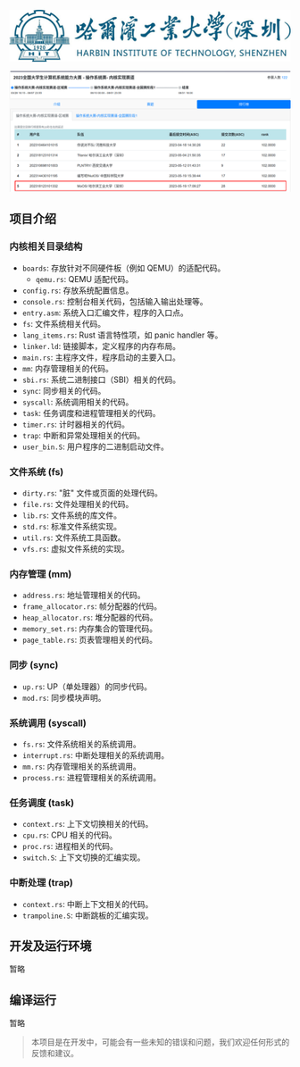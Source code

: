 ![hitsz-logo](docs/hitsz-logo.jpg)

![pre-2023_leaderboard](docs/pre-2023_leaderboard.png)

## 项目介绍

### 内核相关目录结构

- `boards`: 存放针对不同硬件板（例如 QEMU）的适配代码。
  - `qemu.rs`: QEMU 适配代码。
- `config.rs`: 存放系统配置信息。
- `console.rs`: 控制台相关代码，包括输入输出处理等。
- `entry.asm`: 系统入口汇编文件，程序的入口点。
- `fs`: 文件系统相关代码。
- `lang_items.rs`: Rust 语言特性项，如 panic handler 等。
- `linker.ld`: 链接脚本，定义程序的内存布局。
- `main.rs`: 主程序文件，程序启动的主要入口。
- `mm`: 内存管理相关的代码。
- `sbi.rs`: 系统二进制接口（SBI）相关的代码。
- `sync`: 同步相关的代码。
- `syscall`: 系统调用相关的代码。
- `task`: 任务调度和进程管理相关的代码。
- `timer.rs`: 计时器相关的代码。
- `trap`: 中断和异常处理相关的代码。
- `user_bin.S`: 用户程序的二进制启动文件。

### 文件系统 (fs)

<!-- - `dev`: 设备相关的代码。
  - `block_cache.rs`: 块设备缓存的代码。
  - `std_impl.rs`: 标准设备实现。
  - `mod.rs`: 设备模块声明。 -->

- `dirty.rs`: "脏" 文件或页面的处理代码。
- `file.rs`: 文件处理相关的代码。
- `lib.rs`: 文件系统的库文件。
- `std.rs`: 标准文件系统实现。
- `util.rs`: 文件系统工具函数。
- `vfs.rs`: 虚拟文件系统的实现。

### 内存管理 (mm)

- `address.rs`: 地址管理相关的代码。
- `frame_allocator.rs`: 帧分配器的代码。
- `heap_allocator.rs`: 堆分配器的代码。
- `memory_set.rs`: 内存集合的管理代码。
- `page_table.rs`: 页表管理相关的代码。

### 同步 (sync)

- `up.rs`: UP（单处理器）的同步代码。
- `mod.rs`: 同步模块声明。

### 系统调用 (syscall)

- `fs.rs`: 文件系统相关的系统调用。
- `interrupt.rs`: 中断处理相关的系统调用。
- `mm.rs`: 内存管理相关的系统调用。
- `process.rs`: 进程管理相关的系统调用。

### 任务调度 (task)

- `context.rs`: 上下文切换相关的代码。
- `cpu.rs`: CPU 相关的代码。
- `proc.rs`: 进程相关的代码。
- `switch.S`: 上下文切换的汇编实现。

### 中断处理 (trap)

- `context.rs`: 中断上下文相关的代码。
- `trampoline.S`: 中断跳板的汇编实现。

## 开发及运行环境

暂略

<!-- 操作系统: （你的操作系统） -->

<!-- 工具链: Rust (你的 Rust 版本) -->

<!-- 硬件环境: QEMU -->

## 编译运行

暂略

<!-- 请根据以下步骤编译并运行代码： -->

<!-- 1. （编译步骤） -->
<!-- 2. （运行步骤） -->

> 本项目是在开发中，可能会有一些未知的错误和问题，我们欢迎任何形式的反馈和建议。

<!-- # Dependencies

    sudo apt install g++-11-riscv64-linux-gnu

This is for user program compiling.

# Run on QEMU:

    cd os
    make all

### HINTS:

Bulid kernel and run:

    make run

Compile user programs:

    make user

# Progress:

## supported system calls:

```C
int read(int fd, char* buf, int len);//STDIN only
int write(int fd, const char* buf, int len);//STDOUT only
int exit(int code);
int waitpid(int pid,int* stauts,int options);//options not implemented
int getpid(void);
int getppid(void);
int sched_yield(void);
int clone(int flag,void* stack);
int execve(char* path,char** argv,char** env);//env not implemented
int gettimeofday(*timespec ts,int ts);
int nanosleep(const *timespec req,*timespec rem);//rem not implemented
```

## passed tests
```C
	"getpid",
	"getppid",
	"write",
	"gettimeofday",
	"sleep",
	"wait",
	"waitpid",
	"exit",
	"execve",
	"test_echo",
	"fork",
	"times",
	"yield",
	"clone",
	"yield",
```

# yet to do:

### File system

```c
#define SYS_openat 56
#define SYS_close 57
#define SYS_getcwd 17
#define SYS_getdents64 61 ?
#define SYS_read 63
#define SYS_write 64
#define SYS_mkdirat 34 ?
#define SYS_fstat 80
```

### Process

```c
```

### Memory

```c
#define SYS_brk 214
#define SYS_munmap 215
#define SYS_mmap 222
```

### Tests
``` C
	"times",
	...
``` -->
